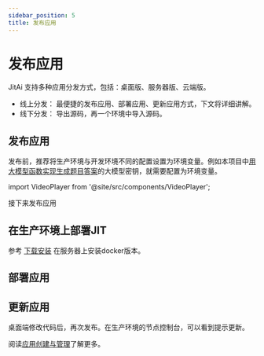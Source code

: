```yaml
---
sidebar_position: 5
title: 发布应用
---
```

# 发布应用

JitAi 支持多种应用分发方式，包括：桌面版、服务器版、云端版。
* 线上分发： 最便捷的发布应用、部署应用、更新应用方式，下文将详细讲解。
* 线下分发： 导出源码，再一个环境中导入源码。

## 发布应用

发布前，推荐将生产环境与开发环境不同的配置设置为环境变量。例如本项目中[用大模型函数实现生成题目答案](/docs/tutorial/dev_app/ai_func)的大模型密钥，就需要配置为环境变量。

import VideoPlayer from '@site/src/components/VideoPlayer';

<VideoPlayer relatePath="/docs/tutorial/publish_app_env.mp4" />

接下来发布应用

<VideoPlayer relatePath="/docs/tutorial/publish_app_publish.mp4" />

## 在生产环境上部署JIT

参考 [下载安装](./download.md) 在服务器上安装docker版本。

## 部署应用

<VideoPlayer relatePath="/docs/tutorial/publish_app_produce.mp4" />

## 更新应用

桌面端修改代码后，再次发布。在生产环境的节点控制台，可以看到提示更新。

<VideoPlayer relatePath="/docs/tutorial/publish_app_produce.mp4" />

阅读[应用创建与管理](/docs/devguide/应用开发基础/应用创建与管理)了解更多。
